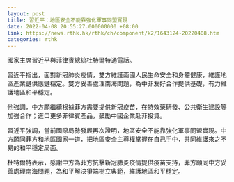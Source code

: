 ```yaml
---
layout: post
title: 習近平：地區安全不能靠強化軍事同盟實現
date: 2022-04-08 20:55:27.000000000 +08:00
link: https://news.rthk.hk/rthk/ch/component/k2/1643124-20220408.htm
categories: rthk
---
```


國家主席習近平與菲律賓總統杜特爾特通電話。 

習近平指出，面對新冠肺炎疫情，雙方維護兩國人民生命安全和身體健康，維護地區產業鏈供應鏈穩定。雙方妥善處理南海問題，為中菲友好合作提供基礎，有力維護地區和平穩定。 

他強調，中方願繼續根據菲方需要提供新冠疫苗，在特效藥研發、公共衛生建設等加強合作；進口更多菲律賓產品，鼓勵中國企業赴菲投資。 

習近平強調，當前國際局勢發展再次證明，地區安全不能靠強化軍事同盟實現。中方願同菲方和地區國家一道，把地區安全主導權掌握在自己手中，共同維護來之不易的和平穩定局面。 

杜特爾特表示，感謝中方為菲方抗擊新冠肺炎疫情提供疫苗支持，菲方願同中方妥善處理南海問題，為和平解決爭端樹立典範，維護地區和平穩定。
